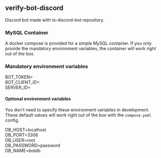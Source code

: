 ## verify-bot-discord

Discord bot made with ts-discord-bot repository.

### MySQL Container

A docker compose is provided for a simple MySQL container. If you only provide the mandatory environment variables, the container will work right out of the box.

### Mandatory environment variables

BOT_TOKEN=  
BOT_CLIENT_ID=  
SERVER_ID=

#### Optional environment variables

You don't need to specify these environment variables in development. These default values will work right out of the box with the `compose.yaml` config.

DB_HOST=localhost  
DB_PORT=3306  
DB_USER=root  
DB_PASSWORD=password  
DB_NAME=botdb
